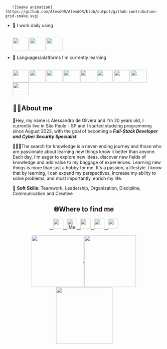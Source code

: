        ![Snake animation](https://github.com/AlesdOR/AlesdOR/blob/output/github-contribution-grid-snake.svg)

- 🔭 I work daily using
   <div style="display: inline_block"><br>
   <img align="center" height="40" width="50" src="https://cdn.jsdelivr.net/gh/devicons/devicon/icons/windows8/windows8-original.svg">
   <img align="center" height="40" width="50" src="https://cdn.jsdelivr.net/gh/devicons/devicon/icons/vscode/vscode-original-wordmark.svg">
   <img align="center" height="40" width="50" src="https://cdn.jsdelivr.net/gh/devicons/devicon/icons/linkedin/linkedin-original-wordmark.svg">
          
- 🌱 Languages/platforms I'm currently learning

    <div style="display: inline_block"><br>
    <img align="center" height="40" width="50" src="https://cdn.jsdelivr.net/gh/devicons/devicon/icons/java/java-original-wordmark.svg">
    <img align="center" height="40" width="50" src="https://cdn.jsdelivr.net/gh/devicons/devicon/icons/python/python-original-wordmark.svg">
    <img align="center" height="40" width="50" src="https://cdn.jsdelivr.net/gh/devicons/devicon/icons/c/c-original.svg">
    <img align="center" height="40" width="50" src="https://cdn.jsdelivr.net/gh/devicons/devicon/icons/oracle/oracle-original.svg">
    <img align="center" height="40" width="50" src="https://cdn.jsdelivr.net/gh/devicons/devicon/icons/mysql/mysql-plain-wordmark.svg">
    <img align="center" height="40" width="50" src="https://cdn.jsdelivr.net/gh/devicons/devicon/icons/javascript/javascript-original.svg">
    <img align="center" height="40" width="50" src="https://cdn.jsdelivr.net/gh/devicons/devicon/icons/html5/html5-original-wordmark.svg">
    <img align="center" height="40" width="50" src="https://cdn.jsdelivr.net/gh/devicons/devicon/icons/figma/figma-original.svg">
    <img align="center" height="40" width="50" src="https://cdn.jsdelivr.net/gh/devicons/devicon/icons/css3/css3-original-wordmark.svg">
    
  
    <h2>👨‍💻About me</h2>
    <img align="right" height="400px" >
     <p>📌Hey, my name is Alessandro de Olivera and I'm 20 years old, I currently live in São Paulo - SP and I started studying programming since August 2022, with the goal of becoming a
       <b><i>Full-Stack Developer and Cyber Security Specialist</i></b></p>
    💆🏽‍♂️The search for knowledge is a never-ending journey and those who are passionate about learning new things know it better than anyone. Each day, I'm eager to explore new ideas, discover new fields of knowledge and add value to my baggage of experiences. Learning new things is more than just a hobby for me. It's a passion, a lifestyle. I know that by learning, I can expand my perspectives, increase my ability to solve problems, and most importantly, enrich my life.</p>  
    🧬 <b>Soft Skills:</b> Teamwork, Leadership, Organization, Discipline, Communication and Creative</p>
   
  <div>
<h2 align="center">🌐Where to find me</h2>
  <div align="center">
    <a href="https://github.com/Alesd-OR" target="_blank">
      &nbsp;&nbsp; <img height="32px" src="https://img.shields.io/badge/GitHub-100000?style=for-the-badge&logo=github&logoColor=white">
    </a>
    <a href="mailto:alessandro1395271@gmail.com" target="_blank">
       &nbsp; <img height="32px" src="https://img.shields.io/badge/Gmail-D14836?style=for-the-badge&logo=gmail&logoColor=white" alt="Meu e-mail">
    </a>
    <a href="https://www.linkedin.com/in/alesd-or/" target="_blank">
      &nbsp; <img height="32px" src="https://img.shields.io/badge/LinkedIn-0077B5?style=for-the-badge&logo=linkedin&logoColor=white">
    </a>
    <a href="https://www.instagram.com/al_oliver.r/" target="_blank">
    &nbsp; <img height="32px" src="https://img.shields.io/badge/Instagram-E4405F?style=for-the-badge&logo=instagram&logoColor=white">
     </a>
     <a href="https://www.duolingo.com/profile/Ale_Oliver" target="_blank">
     &nbsp; <img height="32px" src="https://img.shields.io/badge/Duolingo-58CC02?style=for-the-badge&logo=Duolingo&logoColor=white">
     </a>
            
</div><br>
    <div align="center">
    <a href="https://github.com/Alesd-OR">
      <img height="165em" align="center" src="https://github-readme-streak-stats.herokuapp.com?user=Alesd-OR&theme=radical">
      <img height="165em" align="center" src="https://github-readme-stats.vercel.app/api?username=Alesd-OR&show_icons=true&theme=radical">
      <img height="180em" align="center" src="https://github-readme-stats.vercel.app/api/top-langs/?username=Alesd-OR&&layout=compact&theme=dark"/>
     </div>


